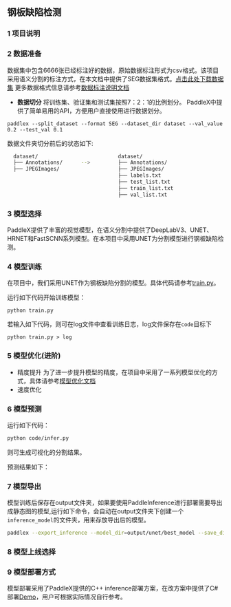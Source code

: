 ## 钢板缺陷检测
### 1 项目说明


### 2 数据准备
数据集中包含6666张已经标注好的数据，原始数据标注形式为csv格式。该项目采用语义分割的标注方式，在本文档中提供了SEG数据集格式。[点击此处下载数据集]()
更多数据格式信息请参考[数据标注说明文档](https://paddlex.readthedocs.io/zh_CN/release-1.3/data/annotation/index.html)

* **数据切分**
将训练集、验证集和测试集按照7：2：1的比例划分。 PaddleX中提供了简单易用的API，方便用户直接使用进行数据划分。
``` shell
paddlex --split_dataset --format SEG --dataset_dir dataset --val_value 0.2 --test_val 0.1
```

数据文件夹切分前后的状态如下:

```bash
  dataset/                          dataset/
  ├── Annotations/      -->         ├── Annotations/
  ├── JPEGImages/                   ├── JPEGImages/
                                    ├── labels.txt
                                    ├── test_list.txt
                                    ├── train_list.txt
                                    ├── val_list.txt
  ```


### 3 模型选择
PaddleX提供了丰富的视觉模型，在语义分割中提供了DeepLabV3、UNET、HRNET和FastSCNN系列模型。在本项目中采用UNET为分割模型进行钢板缺陷检测。

### 4 模型训练
在项目中，我们采用UNET作为钢板缺陷分割的模型。具体代码请参考[train.py](./train.py)。

运行如下代码开始训练模型：


``` shell
python train.py
```

若输入如下代码，则可在log文件中查看训练日志，log文件保存在`code`目标下
``` shell
python train.py > log
```

### 5 模型优化(进阶)
* 精度提升
  为了进一步提升模型的精度，在项目中采用了一系列模型优化的方式，具体请参考[模型优化文档](./accuracy_improvement.md)
* 速度优化


### 6 模型预测

运行如下代码：
``` bash
python code/infer.py
```
则可生成可视化的分割结果。

预测结果如下：

### 7 模型导出
模型训练后保存在output文件夹，如果要使用PaddleInference进行部署需要导出成静态图的模型,运行如下命令，会自动在output文件夹下创建一个`inference_model`的文件夹，用来存放导出后的模型。

``` bash
paddlex --export_inference --model_dir=output/unet/best_model --save_dir=output/inference_model 
```

### 8 模型上线选择


### 9 模型部署方式
模型部署采用了PaddleX提供的C++ inference部署方案，在改方案中提供了C#部署[Demo](https://github.com/PaddlePaddle/PaddleX/tree/develop/examples/C%23_deploy)，用户可根据实际情况自行参考。


